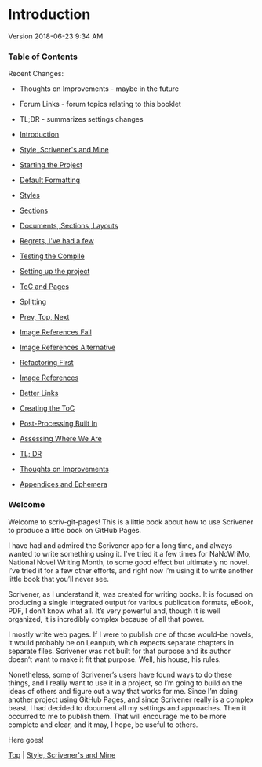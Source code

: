 # Introduction #

Version 2018-06-23 9:34 AM

### Table of Contents

Recent Changes: 

* Thoughts on Improvements - maybe in the future
* Forum Links - forum topics relating to this booklet
* TL;DR - summarizes settings changes

* [Introduction](index.md)
* [Style, Scrivener's and Mine](01.md)
* [Starting the Project](02.md)
* [Default Formatting](03.md)
* [Styles](04.md)
* [Sections](05.md)
* [Documents, Sections, Layouts](06.md)
* [Regrets, I've had a few](07.md)
* [Testing the Compile](08.md)
* [Setting up the project](09.md)
* [ToC and Pages](10.md)
* [Splitting](11.md)
* [Prev, Top, Next](12.md)
* [Image References Fail](13.md)
* [Image References Alternative](14.md)
* [Refactoring First](15.md)
* [Image References](16.md)
* [Better Links](17.md)
* [Creating the ToC](18.md)
* [Post-Processing Built In](19.md)
* [Assessing Where We Are](20.md)
* [TL; DR](21.md)
* [Thoughts on Improvements](22.md)
* [Appendices and Ephemera](23.md)

### Welcome

Welcome to scriv-git-pages! This is a little book about how to use Scrivener to produce a little book on GitHub Pages.

I have had and admired the Scrivener app for a long time, and always wanted to write something using it. I’ve tried it a few times for NaNoWriMo, National Novel Writing Month, to some good effect but ultimately no novel. I’ve tried it for a few other efforts, and right now I’m using it to write another little book that you’ll never see.

Scrivener, as I understand it, was created for writing books. It is focused on producing a single integrated output for various publication formats, eBook, PDF, I don’t know what all. It’s very powerful and, though it is well organized, it is incredibly complex because of all that power. 

I mostly write web pages. If I were to publish one of those would-be novels, it would probably be on Leanpub, which expects separate chapters in separate files. Scrivener was not built for that purpose and its author doesn’t want to make it fit that purpose. Well, his house, his rules. 

Nonetheless, some of Scrivener’s users have found ways to do these things, and I really want to use it in a project, so I’m going to build on the ideas of others and figure out a way that works for me. Since I’m doing another project using GitHub Pages, and since Scrivener really is a complex beast, I had decided to document all my settings and approaches. Then it occurred to me to publish them. That will encourage me to be more complete and clear, and it may, I hope, be useful to others.

Here goes!



[Top](index.html) | [Style, Scrivener's and Mine](01.html)




[ScreenShot2018-06-17at54341AM]: ScreenShot2018-06-17at54341AM.png

[ScreenShot2018-06-15at34845AM]: ScreenShot2018-06-15at34845AM.png

[ScreenShot2018-06-15at35655AM]: ScreenShot2018-06-15at35655AM.png

[ScreenShot2018-06-15at35933AM]: ScreenShot2018-06-15at35933AM.png

[ScreenShot2018-06-15at41513AM]: ScreenShot2018-06-15at41513AM.png

[ScreenShot2018-06-15at43151AM]: ScreenShot2018-06-15at43151AM.png

[ScreenShot2018-06-15at43300AM]: ScreenShot2018-06-15at43300AM.png

[ScreenShot2018-06-15at43419AM]: ScreenShot2018-06-15at43419AM.png

[ScreenShot2018-06-15at43550AM]: ScreenShot2018-06-15at43550AM.png

[ScreenShot2018-06-15at45351AM]: ScreenShot2018-06-15at45351AM.png

[ScreenShot2018-06-15at45543AM]: ScreenShot2018-06-15at45543AM.png

[ScreenShot2018-06-15at50722AM]: ScreenShot2018-06-15at50722AM.png

[ScreenShot2018-06-15at51250AM]: ScreenShot2018-06-15at51250AM.png

[ScreenShot2018-06-15at51454AM]: ScreenShot2018-06-15at51454AM.png

[ScreenShot2018-06-15at92421AM]: ScreenShot2018-06-15at92421AM.png

[ScreenShot2018-06-15at95953AM]: ScreenShot2018-06-15at95953AM.png

[ScreenShot2018-06-16at74710AM]: ScreenShot2018-06-16at74710AM.png

[ScreenShot2018-06-17at64119AM]: ScreenShot2018-06-17at64119AM.png

[ScreenShot2018-06-17at70530AM]: ScreenShot2018-06-17at70530AM.png

[ScreenShot2018-06-17at81328PM]: ScreenShot2018-06-17at81328PM.png

[ScreenShot2018-06-18at94526AM]: ScreenShot2018-06-18at94526AM.png

[ScreenShot2018-06-19at80328PM]: ScreenShot2018-06-19at80328PM.png

[ScreenShot2018-06-22at101952AM]: ScreenShot2018-06-22at101952AM.png

[ScreenShot2018-06-22at102316AM]: ScreenShot2018-06-22at102316AM.png

[ScreenShot2018-06-22at103031AM]: ScreenShot2018-06-22at103031AM.png

[ScreenShot2018-06-22at103054AM]: ScreenShot2018-06-22at103054AM.png

[ScreenShot2018-06-22at103500AM]: ScreenShot2018-06-22at103500AM.png

[ScreenShot2018-06-22at104957AM]: ScreenShot2018-06-22at104957AM.png

[ScreenShot2018-06-22at110544AM]: ScreenShot2018-06-22at110544AM.png

[ScreenShot2018-06-23at52634AM]: ScreenShot2018-06-23at52634AM.png

[ScreenShot2018-06-17at60628AM]: ScreenShot2018-06-17at60628AM.png

